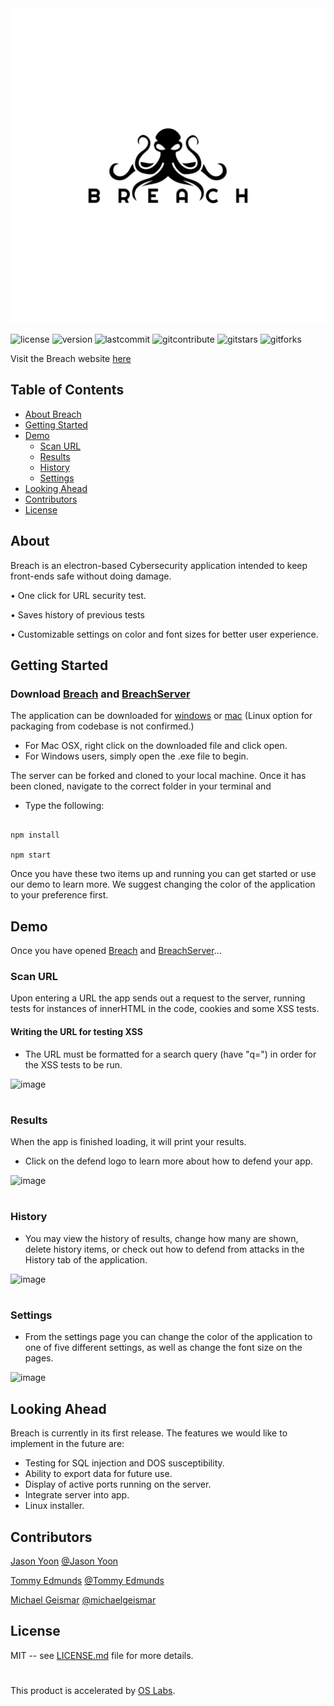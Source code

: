 <img src="./Logo.svg">

![license](https://img.shields.io/github/license/oslabs-beta/Breach?color=blue) ![version](https://img.shields.io/badge/version-1.0.0-forestgreen) ![lastcommit](https://img.shields.io/github/last-commit/oslabs-beta/Breach?color=red) ![gitcontribute](https://img.shields.io/github/contributors/oslabs-beta/Breach) ![gitstars​](https://img.shields.io/github/stars/oslabs-beta/Breach?style=social) ![gitforks](https://img.shields.io/github/forks/oslabs-beta/Breach?style=social)

Visit the Breach website [here](https://breachapplication.netlify.app/)

## Table of Contents
- <a href="#about">About Breach</a>
- <a href="#getting-started">Getting Started</a>
- <a href="#demo">Demo</a>
  - <a href="#url">Scan URL</a>
  - <a href="#results">Results</a>
  - <a href="#history">History</a>
  - <a href="#settings">Settings</a>
- <a href="#looking-ahead">Looking Ahead</a>
- <a href="#contributors">Contributors</a>
- <a href="#license">License</a>

## About <a id="about"></a>

Breach is an electron-based Cybersecurity application intended to keep front-ends safe without doing damage.

• One click for URL security test.

• Saves history of previous tests

• Customizable settings on color and font sizes for better user experience.

## Getting Started <a id="getting-started"></a>

### Download [Breach](https://breachapplication.netlify.app/) and [BreachServer](https://github.com/tommyedmunds/breachServer)

The application can be downloaded for [windows](https://drive.google.com/file/d/145yAP5TmEQ5Ti9ohv3nl3cAHoqawgV2Q/view?usp=sharing) or [mac](https://drive.google.com/file/d/1kRA23lBGhJ-vXaD8gVmvyWeAOaZuZmFR/view?usp=sharing) (Linux option for packaging from codebase is not confirmed.)

-  For Mac OSX, right click on the downloaded file and click open. 
-  For Windows users, simply open the .exe file to begin.

The server can be forked and cloned to your local machine. Once it has been cloned, navigate to the correct folder in your terminal and

- Type the following:

```

npm install

npm start

```
Once you have these two items up and running you can get started or use our demo to learn more. We suggest changing the color of the application to your preference first.

## Demo <a id="demo"></a>

Once you have opened [Breach](https://breachapplication.netlify.app/) and [BreachServer](https://github.com/oslabs-beta/BreachServer)...

### Scan URL <a id="url"></a>
Upon entering a URL the app sends out a request to the server, running tests for instances of innerHTML in the code, cookies and some XSS tests. 
#### Writing the URL for testing XSS 
- The URL must be formatted for a search query (have "q=") in order for the XSS tests to be run. 

![image](https://miro.medium.com/max/480/0*I_4NbNZs3mlLrnEB)

#
### Results <a id="results"></a>
When the app is finished loading, it will print your results. 
- Click on the defend logo to learn more about how to defend your app.

![image](https://miro.medium.com/max/480/0*mK9YJOS5qRCbsmj5)
#
### History <a id="history"></a>
- You may view the history of results, change how many are shown, delete history items, or check out how to defend from attacks in the History tab of the application.

![image](https://miro.medium.com/max/480/0*PU2oFHccXRkpfyYW)
#
### Settings <a id="settings"></a>
- From the settings page you can change the color of the application to one of five different settings, as well as change the font size on the pages.

![image](https://miro.medium.com/max/480/0*ME6_mHgysoCqLbeh)

## Looking Ahead <a id="looking-ahead"></a>

Breach is currently in its first release. The features we would like to implement in the future are:
- Testing for SQL injection and DOS susceptibility.
- Ability to export data for future use.
- Display of active ports running on the server.
- Integrate server into app.
- Linux installer.

## Contributors <a id="contributors"></a>

[Jason Yoon](https://www.linkedin.com/in/jason-t-yoon/) [@Jason Yoon](https://github.com/jasony779)

[Tommy Edmunds](https://www.linkedin.com/in/tommy-edmunds-a91aa41a9/) [@Tommy Edmunds](https://github.com/tommyedmunds)

[Michael Geismar](https://www.linkedin.com/in/michael-geismar) [@michaelgeismar](https://github.com/MichaelGeismar)

## License <a id="license"></a>

MIT -- see [LICENSE.md](https://github.com/oslabs-beta/Breach/blob/main/LICENSE) file for more details.

#
This product is accelerated by [OS Labs](https://opensourcelabs.io/).
